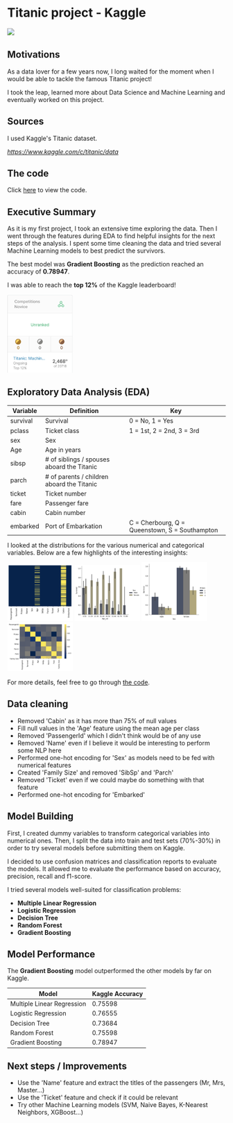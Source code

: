 Titanic project - Kaggle
=======

<img src="https://img5.goodfon.com/wallpaper/nbig/e/c9/zhivopis-art-titanik-tiianic-liudi-parokhod.jpg" width="60%">

Motivations
-------

As a data lover for a few years now, I long waited for the moment when I would be able to tackle the famous Titanic project!

I took the leap, learned more about Data Science and Machine Learning and eventually worked on this project.

Sources
-------

I used Kaggle's Titanic dataset.

*https://www.kaggle.com/c/titanic/data*

The code
-------

Click [here](https://github.com/SalimAmarti/Titanic_Project/blob/master/Titanic%20model.ipynb) to view the code.

Executive Summary
-------

As it is my first project, I took an extensive time exploring the data. Then I went through the features during EDA to find helpful insights for the next steps of the analysis.
I spent some time cleaning the data and tried several Machine Learning models to best predict the survivors.

The best model was **Gradient Boosting** as the prediction reached an accuracy of **0.78947**.

I was able to reach the **top 12%** of the Kaggle leaderboard!

<img src="Kaggle_leaderboard_rank.png" width="30%">


Exploratory Data Analysis (EDA)
-------

| Variable | Definition | Key |
| --- | --- | --- |
| survival | Survival | 0 = No, 1 = Yes |
| pclass | Ticket class	| 1 = 1st, 2 = 2nd, 3 = 3rd |
| sex | Sex |	
| Age |	Age in years |	
| sibsp | # of siblings / spouses aboard the Titanic |
| parch | # of parents / children aboard the Titanic |	
| ticket | Ticket number |	
| fare | Passenger fare	|
| cabin | Cabin number |	
| embarked | Port of Embarkation | C = Cherbourg, Q = Queenstown, S = Southampton |

I looked at the distributions for the various numerical and categorical variables. Below are a few highlights of the interesting insights:

<img src="null_values_plot.png" width="30%"> <img src="age_cat_plot.png" width="30%"> <img src="pclass_plot.png" width="30%"> <img src="corr_plot.png" width="30%">

For more details, feel free to go through [the code](https://github.com/SalimAmarti/Titanic_Project/blob/master/Titanic%20model.ipynb).

Data cleaning
-------

- Removed 'Cabin' as it has more than 75% of null values
- Fill null values in the 'Age' feature using the mean age per class
- Removed 'PassengerId' which I didn't think would be of any use
- Removed 'Name' even if I believe it would be interesting to perform some NLP here
- Performed one-hot encoding for 'Sex' as models need to be fed with numerical features
- Created 'Family Size' and removed 'SibSp' and 'Parch'
- Removed 'Ticket' even if we could maybe do something with that feature
- Performed one-hot encoding for 'Embarked'

Model Building
-------

First, I created dummy variables to transform categorical variables into numerical ones. Then, I split the data into train and test sets (70%-30%) in order to try several models before submitting them on Kaggle.

I decided to use confusion matrices and classification reports to evaluate the models. It allowed me to evaluate the performance based on accuracy, precision, recall and f1-score.

I tried several models well-suited for classification problems:
- **Multiple Linear Regression**
- **Logistic Regression**
- **Decision Tree** 
- **Random Forest**
- **Gradient Boosting**

Model Performance
-------

The **Gradient Boosting** model outperformed the other models by far on Kaggle.

| Model | Kaggle Accuracy |
| --- | --- |
| Multiple Linear Regression |0.75598|
| Logistic Regression |0.76555|
| Decision Tree |0.73684|
| Random Forest |0.75598|
| Gradient Boosting |0.78947|

Next steps / Improvements
-------

- Use the 'Name' feature and extract the titles of the passengers (Mr, Mrs, Master...)
- Use the 'Ticket' feature and check if it could be relevant
- Try other Machine Learning models (SVM, Naive Bayes, K-Nearest Neighbors, XGBoost...)
